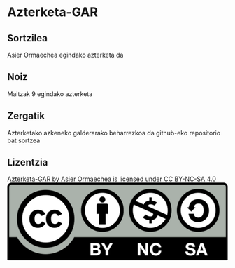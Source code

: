 # Azterketa-GAR
## Sortzilea
Asier Ormaechea egindako azterketa da
## Noiz
Maitzak 9 egindako azterketa
## Zergatik
Azterketako azkeneko galderarako beharrezkoa da github-eko repositorio bat sortzea
## Lizentzia
Azterketa-GAR by Asier Ormaechea is licensed under CC BY-NC-SA 4.0 
![](License.png)
